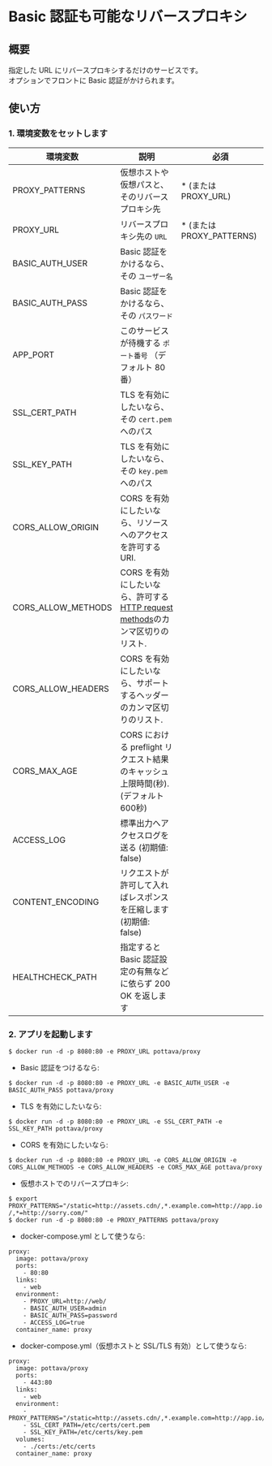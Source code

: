 # Basic 認証も可能なリバースプロキシ


## 概要

指定した URL にリバースプロキシするだけのサービスです。  
オプションでフロントに Basic 認証がかけられます。


## 使い方

### 1. 環境変数をセットします

環境変数            | 説明                                             | 必須
------------------ | ----------------------------------------------- | -------------------
PROXY_PATTERNS     | 仮想ホストや仮想パスと、そのリバースプロキシ先          | * (または PROXY_URL)
PROXY_URL          | リバースプロキシ先の `URL`                         | * (または PROXY_PATTERNS)
BASIC_AUTH_USER    | Basic 認証をかけるなら、その `ユーザー名`            | 
BASIC_AUTH_PASS    | Basic 認証をかけるなら、その `パスワード`            | 
APP_PORT           | このサービスが待機する `ポート番号` （デフォルト 80番） | 
SSL_CERT_PATH      | TLS を有効にしたいなら、その `cert.pem` へのパス     | 
SSL_KEY_PATH       | TLS を有効にしたいなら、その `key.pem` へのパス      | 
CORS_ALLOW_ORIGIN  | CORS を有効にしたいなら、リソースへのアクセスを許可する URI. | 
CORS_ALLOW_METHODS | CORS を有効にしたいなら、許可する [HTTP request methods](https://www.w3.org/Protocols/rfc2616/rfc2616-sec9.html)のカンマ区切りのリスト. | 
CORS_ALLOW_HEADERS | CORS を有効にしたいなら、サポートするヘッダーのカンマ区切りのリスト. | 
CORS_MAX_AGE       | CORS における preflight リクエスト結果のキャッシュ上限時間(秒). (デフォルト 600秒) | 
ACCESS_LOG         | 標準出力へアクセスログを送る (初期値: false)          | 
CONTENT_ENCODING   | リクエストが許可して入ればレスポンスを圧縮します (初期値: false) |
HEALTHCHECK_PATH   | 指定すると Basic 認証設定の有無などに依らず 200 OK を返します |

### 2. アプリを起動します

`$ docker run -d -p 8080:80 -e PROXY_URL pottava/proxy`

* Basic 認証をつけるなら:  

`$ docker run -d -p 8080:80 -e PROXY_URL -e BASIC_AUTH_USER -e BASIC_AUTH_PASS pottava/proxy`

* TLS を有効にしたいなら:  

`$ docker run -d -p 8080:80 -e PROXY_URL -e SSL_CERT_PATH -e SSL_KEY_PATH pottava/proxy`

* CORS を有効にしたいなら:

`$ docker run -d -p 8080:80 -e PROXY_URL -e CORS_ALLOW_ORIGIN -e CORS_ALLOW_METHODS -e CORS_ALLOW_HEADERS -e CORS_MAX_AGE pottava/proxy`

* 仮想ホストでのリバースプロキシ:

`$ export PROXY_PATTERNS="/static=http://assets.cdn/,*.example.com=http://app.io/,*=http://sorry.com/"`  
`$ docker run -d -p 8080:80 -e PROXY_PATTERNS pottava/proxy`

* docker-compose.yml として使うなら:  

```
proxy:
  image: pottava/proxy
  ports:
    - 80:80
  links:
    - web
  environment:
    - PROXY_URL=http://web/
    - BASIC_AUTH_USER=admin
    - BASIC_AUTH_PASS=password
    - ACCESS_LOG=true
  container_name: proxy
```

* docker-compose.yml（仮想ホストと SSL/TLS 有効）として使うなら:  

```
proxy:
  image: pottava/proxy
  ports:
    - 443:80
  links:
    - web
  environment:
    - PROXY_PATTERNS="/static=http://assets.cdn/,*.example.com=http://app.io/,*=http://sorry.com/"
    - SSL_CERT_PATH=/etc/certs/cert.pem
    - SSL_KEY_PATH=/etc/certs/key.pem
  volumes:
    - ./certs:/etc/certs
  container_name: proxy
```
